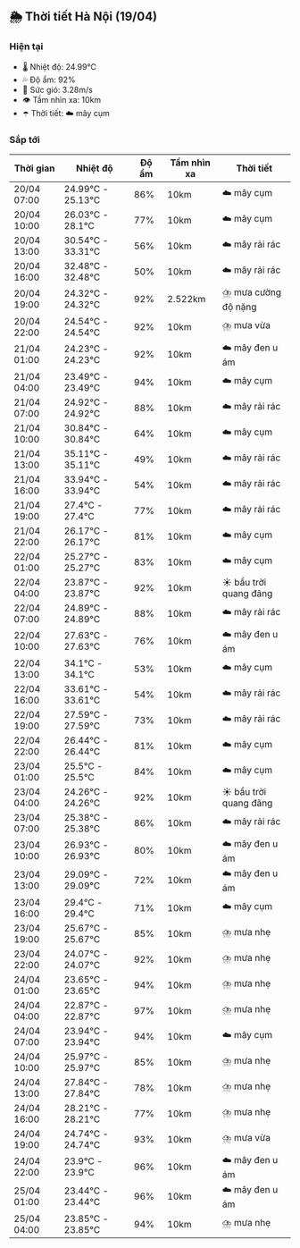 ## 🌦️ Thời tiết Hà Nội (19/04)

### Hiện tại

- 🌡️ Nhiệt độ: 24.99℃
- 💦 Độ ẩm: 92%
- 💨 Sức gió: 3.28m/s
- 👁️ Tầm nhìn xa: 10km
- ☂️ Thời tiết: ☁️ mây cụm

### Sắp tới

| Thời gian | Nhiệt độ | Độ ẩm | Tầm nhìn xa | Thời tiết |
| --- | --- | --- | --- | --- |
| 20/04 07:00 | 24.99℃ - 25.13℃ | 86% | 10km | ☁️ mây cụm |
| 20/04 10:00 | 26.03℃ - 28.1℃ | 77% | 10km | ☁️ mây cụm |
| 20/04 13:00 | 30.54℃ - 33.31℃ | 56% | 10km | ☁️ mây rải rác |
| 20/04 16:00 | 32.48℃ - 32.48℃ | 50% | 10km | ☁️ mây rải rác |
| 20/04 19:00 | 24.32℃ - 24.32℃ | 92% | 2.522km | ⛈️ mưa cường độ nặng |
| 20/04 22:00 | 24.54℃ - 24.54℃ | 92% | 10km | ⛈️ mưa vừa |
| 21/04 01:00 | 24.23℃ - 24.23℃ | 92% | 10km | ☁️ mây đen u ám |
| 21/04 04:00 | 23.49℃ - 23.49℃ | 94% | 10km | ☁️ mây cụm |
| 21/04 07:00 | 24.92℃ - 24.92℃ | 88% | 10km | ☁️ mây rải rác |
| 21/04 10:00 | 30.84℃ - 30.84℃ | 64% | 10km | ☁️ mây cụm |
| 21/04 13:00 | 35.11℃ - 35.11℃ | 49% | 10km | ☁️ mây rải rác |
| 21/04 16:00 | 33.94℃ - 33.94℃ | 54% | 10km | ☁️ mây rải rác |
| 21/04 19:00 | 27.4℃ - 27.4℃ | 77% | 10km | ☁️ mây rải rác |
| 21/04 22:00 | 26.17℃ - 26.17℃ | 81% | 10km | ☁️ mây cụm |
| 22/04 01:00 | 25.27℃ - 25.27℃ | 83% | 10km | ☁️ mây cụm |
| 22/04 04:00 | 23.87℃ - 23.87℃ | 92% | 10km | ☀️ bầu trời quang đãng |
| 22/04 07:00 | 24.89℃ - 24.89℃ | 88% | 10km | ☁️ mây rải rác |
| 22/04 10:00 | 27.63℃ - 27.63℃ | 76% | 10km | ☁️ mây đen u ám |
| 22/04 13:00 | 34.1℃ - 34.1℃ | 53% | 10km | ☁️ mây cụm |
| 22/04 16:00 | 33.61℃ - 33.61℃ | 54% | 10km | ☁️ mây rải rác |
| 22/04 19:00 | 27.59℃ - 27.59℃ | 73% | 10km | ☁️ mây rải rác |
| 22/04 22:00 | 26.44℃ - 26.44℃ | 81% | 10km | ☁️ mây cụm |
| 23/04 01:00 | 25.5℃ - 25.5℃ | 84% | 10km | ☁️ mây cụm |
| 23/04 04:00 | 24.26℃ - 24.26℃ | 92% | 10km | ☀️ bầu trời quang đãng |
| 23/04 07:00 | 25.38℃ - 25.38℃ | 86% | 10km | ☁️ mây rải rác |
| 23/04 10:00 | 26.93℃ - 26.93℃ | 80% | 10km | ☁️ mây đen u ám |
| 23/04 13:00 | 29.09℃ - 29.09℃ | 72% | 10km | ☁️ mây đen u ám |
| 23/04 16:00 | 29.4℃ - 29.4℃ | 71% | 10km | ☁️ mây cụm |
| 23/04 19:00 | 25.67℃ - 25.67℃ | 85% | 10km | ⛈️ mưa nhẹ |
| 23/04 22:00 | 24.07℃ - 24.07℃ | 92% | 10km | ⛈️ mưa nhẹ |
| 24/04 01:00 | 23.65℃ - 23.65℃ | 94% | 10km | ⛈️ mưa nhẹ |
| 24/04 04:00 | 22.87℃ - 22.87℃ | 97% | 10km | ⛈️ mưa nhẹ |
| 24/04 07:00 | 23.94℃ - 23.94℃ | 94% | 10km | ☁️ mây cụm |
| 24/04 10:00 | 25.97℃ - 25.97℃ | 85% | 10km | ⛈️ mưa nhẹ |
| 24/04 13:00 | 27.84℃ - 27.84℃ | 78% | 10km | ⛈️ mưa nhẹ |
| 24/04 16:00 | 28.21℃ - 28.21℃ | 77% | 10km | ⛈️ mưa nhẹ |
| 24/04 19:00 | 24.74℃ - 24.74℃ | 93% | 10km | ⛈️ mưa vừa |
| 24/04 22:00 | 23.9℃ - 23.9℃ | 96% | 10km | ☁️ mây đen u ám |
| 25/04 01:00 | 23.44℃ - 23.44℃ | 96% | 10km | ☁️ mây đen u ám |
| 25/04 04:00 | 23.85℃ - 23.85℃ | 94% | 10km | ⛈️ mưa nhẹ |
